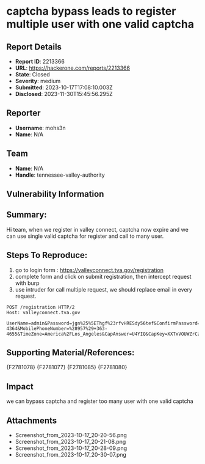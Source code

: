 # captcha bypass leads to register multiple user with one valid captcha

## Report Details
- **Report ID**: 2213366
- **URL**: https://hackerone.com/reports/2213366
- **State**: Closed
- **Severity**: medium
- **Submitted**: 2023-10-17T17:08:10.003Z
- **Disclosed**: 2023-11-30T15:45:56.295Z

## Reporter
- **Username**: mohs3n
- **Name**: N/A

## Team
- **Name**: N/A
- **Handle**: tennessee-valley-authority

## Vulnerability Information
## Summary:
Hi team,
when we register in valley connect, captcha now expire and we can use single valid captcha for register and call to many user.

## Steps To Reproduce:
1. go to login form : https://valleyconnect.tva.gov/registration
2. complete form and click on submit registration, then intercept request with burp
3. use intruder for call multiple request, we should replace email in every request.

```
POST /registration HTTP/2
Host: valleyconnect.tva.gov

UserName=admin&Password=jgn%25%5EThgf%23rfvHRESdy56tef&ConfirmPassword=jgn%25%5EThgf%23rfvHRESdy56tef&EmailAddress=E%40jetamooz.com&EmailAddressVerify=E%40jetamooz.com&FirstName=alex&LastName=jane&Initials=&Suffix=&JobTitle=it&OrganizationType=Business+Partner&OrganizationName=sarv&Country=792&StreetAddress=sary&City=katy&Province=titi&State=AL&ZipCode=&PhoneNumber=%28934%29+734-4364&MobilePhoneNumber=%28957%29+363-4655&TimeZone=America%2FLos_Angeles&CapAnswer=U4YIQ&CapKey=XXTxVOUWZrCz6buVtsgF2cFaPHLSCKVSRQc4z4My13Bee8JiTYVZXmiPd8zLSbMc&BeCheck=
```


## Supporting Material/References:

{F2781078}
{F2781077}
{F2781085}
{F2781080}

## Impact

we can bypass captcha and register too many user with one valid captcha

## Attachments
- Screenshot_from_2023-10-17_20-20-56.png
- Screenshot_from_2023-10-17_20-21-08.png
- Screenshot_from_2023-10-17_20-28-09.png
- Screenshot_from_2023-10-17_20-30-07.png
